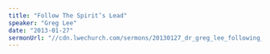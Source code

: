 ```yaml
---
title: "Follow The Spirit’s Lead"
speaker: "Greg Lee"
date: "2013-01-27"
sermonUrl: "//cdn.lwechurch.com/sermons/20130127_dr_greg_lee_following_the_spirits_lead.mp3"
---
```

